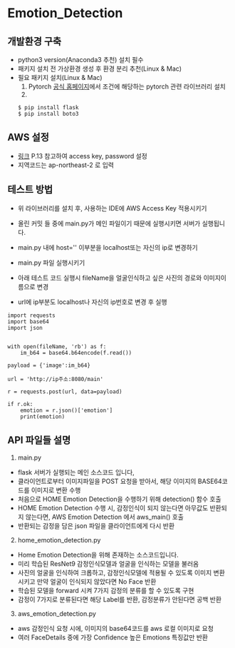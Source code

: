 Emotion_Detection
===================================================


개발환경 구축
---------------------------------------------------
- python3 version(Anaconda3 추천) 설치 필수
- 패키지 설치 전 가상환경 생성 후 환경 분리 추천(Linux & Mac)
- 필요 패키지 설치(Linux & Mac)
  1. Pytorch [공식 홈페이지]('https://pytorch.org/get-started/locally/' )에서 조건에 해당하는 pytorch 관련 라이브러리 설치
  2. 
    ```
    $ pip install flask
    $ pip install boto3
    ```
 
AWS 설정
---------------------------------------------------
- [링크](https://docs.aws.amazon.com/ko_kr/rekognition/latest/dg/rekognition-dg.pdf) P.13 참고하여 access key, password 설정
- 지역코드는 ap-northeast-2 로 입력


테스트 방법
---------------------------------------------------
- 위 라이브러리를 설치 후, 사용하는 IDE에 AWS Access Key 적용시키기
- 올린 커밋 들 중에 main.py가 메인 파일이기 때문에 실행시키면 서버가 실행됩니다.

- main.py 내에 host='' 이부분을 localhost또는 자신의 ip로 변경하기
- main.py 파일 실행시키기  
- 아래 테스트 코드 실행시 fileName을 얼굴인식하고 싶은 사진의 경로와 이미지이름으로 변경
- url에 ip부분도 localhost나 자신의 ip번호로 변경 후 실행
```
import requests
import base64
import json


with open(fileName, 'rb') as f:
    im_b64 = base64.b64encode(f.read())

payload = {'image':im_b64}

url = 'http://ip주소:8080/main'

r = requests.post(url, data=payload)

if r.ok:
    emotion = r.json()['emotion']
    print(emotion)
```

API 파일들 설명
---------------------------------------------------
1. main.py  
- flask 서버가 실행되는 메인 소스코드 입니다, 
- 클라이언트로부터 이미지파일을 POST 요청을 받아서, 해당 이미지의 BASE64코드를 이미지로 변환 수행
- 처음으로 HOME Emotion Detection을 수행하기 위해 detection() 함수 호출
- HOME Emotion Detection 수행 시, 감정인식이 되지 않는다면 아무값도 반환되지 않는다면, AWS Emotion Detection 에서 aws_main() 호출
- 반환되는 감정을 담은 json 파일을 클라이언트에게 다시 반환

2. home_emotion_detection.py
- Home Emotion Detection을 위해 존재하는 소스코드입니다.
- 미리 학습된 ResNet9 감정인식모델과 얼굴을 인식하는 모델을 불러옴
- 사진의 얼굴을 인식하여 크롭하고, 감정인식모델에 적용될 수 있도록 이미지 변환 시키고 만약 얼굴이 인식되지 않았다면 No Face 반환
- 학습된 모델을 forward 시켜 7가지 감정의 분류를 할 수 있도록 구현
- 감정이 7가지로 분류된다면 해당 Label를 반환, 감정분류가 안된다면 공백 반환

3. aws_emotion_detection.py
- aws 감정인식 요청 시에, 이미지의 base64코드를 aws 로컬 이미지로 요청
- 여러 FaceDetails 중에 가장 Confidence 높은 Emotions 특징값만 반환
